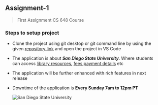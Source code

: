## Assignment-1
 >First Assignment CS 648 Course


 ### Steps to setup project
   * Clone the project using git desktop or git command line by using the given [repository link](https://github.com/MayurBagwe/Assignment-1.git) and open the project  in VS Code 

   * The application is about **_San Diego State University_**. Where students can access [library resources](https://library.sdsu.edu/), [fees payment details](https://bfa.sdsu.edu/financial/student) etc  
   * The application will be further enhanced with rich features in next release
   * Downtime of the application is **Every Sunday 7am to 12pm PT**  


      ![San Diego State University](https://brand.sdsu.edu/_resources/images/logos/horizontal2color.gif)